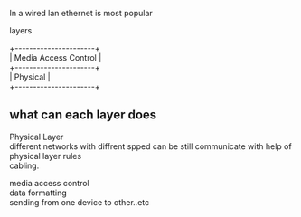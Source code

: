 In a wired lan ethernet is most popular

layers

+----------------------+<br>
| Media Access Control |<br>
+----------------------+<br>
| Physical             |<br>
+----------------------+<br>

## what can each layer does

Physical Layer<br>
different networks with diffrent spped can be still communicate with help of physical layer rules<br>
cabling.

media access control<br>
data formatting<br>
sending from one device to other..etc
